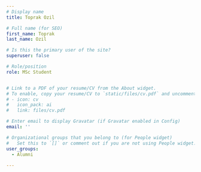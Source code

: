 ```yaml
---
# Display name
title: Toprak Ozil

# Full name (for SEO)
first_name: Toprak
last_name: Ozil

# Is this the primary user of the site?
superuser: false

# Role/position
role: MSc Student 


# Link to a PDF of your resume/CV from the About widget.
# To enable, copy your resume/CV to `static/files/cv.pdf` and uncomment the lines below.
# - icon: cv
#   icon_pack: ai
#   link: files/cv.pdf

# Enter email to display Gravatar (if Gravatar enabled in Config)
email: ''

# Organizational groups that you belong to (for People widget)
#   Set this to `[]` or comment out if you are not using People widget.
user_groups:
  - Alumni
 
---
```

